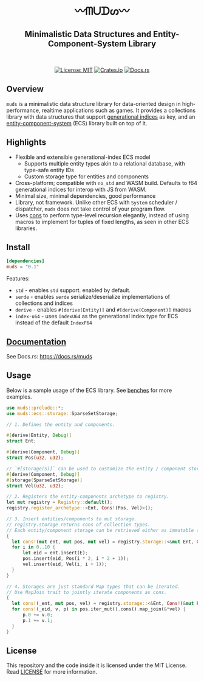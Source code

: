 <h1 align="center">〰ᗰᑌᗪᔕ〰</h1>
<h2 align="center">Minimalistic Data Structures and Entity-Component-System Library</h2>
<br />
<p align="center">
  <a href="./LICENSE"><img src="https://img.shields.io/badge/License-MIT-yellow.svg" alt="License: MIT" /></a> 
  <a href="https://crates.io/crates/muds"><img src="https://img.shields.io/crates/v/muds.svg" alt="Crates.io" /></a> 
  <a href="https://docs.rs/muds"><img src="https://docs.rs/muds/badge.svg" alt="Docs.rs" /></a> 
</p>

## Overview
`muds` is a minimalistic data structure library for data-oriented design in high-performance, realtime applications such as games. It provides a collections library with data structures that support [generational indices](./src/genindex.rs) as key, and an [entity-component-system](https://en.wikipedia.org/wiki/Entity_component_system) (ECS) library built on top of it.

## Highlights
- Flexible and extensible generational-index ECS model
  - Supports multiple entity types akin to a relational database, with type-safe entity IDs
  - Custom storage type for entities and components
- Cross-platform; compatible with `no_std` and WASM build. Defaults to f64 generational indices for interop with JS from WASM.
- Minimal size, minimal dependencies, good performance
- Library, not framework. Unlike other ECS with `System` scheduler / dispatcher, `muds` does not take control of your program flow. 
- Uses [cons](https://en.wikipedia.org/wiki/Cons) to perform type-level recursion elegantly, instead of using macros to implement for tuples of fixed lengths, as seen in other ECS libraries.

## Install
```toml
[dependencies]
muds = "0.1"
```
Features:
- `std` - enables `std` support. enabled by default.
- `serde` - enables `serde` serialize/deserialize implementations of collections and indices
- `derive` - enables `#[derive(Entity)]` and `#[derive(Component)]` macros
- `index-u64` - uses `IndexU64` as the generational index type for ECS instead of the default `IndexF64`

## [Documentation](https://docs.rs/muds)
See Docs.rs: https://docs.rs/muds

## Usage
Below is a sample usage of the ECS library. See [benches](./benches/ecs/) for more examples. 

```rust
use muds::prelude::*;
use muds::ecs::storage::SparseSetStorage;

// 1. Defines the entity and components.

#[derive(Entity, Debug)]
struct Ent;

#[derive(Component, Debug)]
struct Pos(u32, u32);

// `#[storage(S)]` can be used to customize the entity / component storage type.
#[derive(Component, Debug)]
#[storage(SparseSetStorage)]
struct Vel(u32, u32);

// 2. Registers the entity-components archetype to registry.
let mut registry = Registry::default();
registry.register_archetype::<Ent, Cons!(Pos, Vel)>();

// 3. Insert entities/components to mut storage.
// registry.storage returns cons of collection types.
// Each entity/component storage can be retrieved either as immutable (&C) or mutable (&mut C).
{
  let cons!(mut ent, mut pos, mut vel) = registry.storage::<&mut Ent, Cons!(&mut Pos, &mut Vel)>();
  for i in 0..10 {
      let eid = ent.insert(E);
      pos.insert(eid, Pos(i * 2, i * 2 + 1));
      vel.insert(eid, Vel(i, i + 1));
  }
}

// 4. Storages are just standard Map types that can be iterated.
// Use MapJoin trait to jointly iterate components as cons.
{
  let cons!(_ent, mut pos, vel) = registry.storage::<&Ent, Cons!(&mut Pos, &Vel)>();
  for cons!(_eid, v, p) in pos.iter_mut().cons().map_join(&*vel) {
      p.0 += v.0;
      p.1 += v.1;
  }
}
```

## License
This repository and the code inside it is licensed under the MIT License. Read [LICENSE](./LICENSE) for more information.

